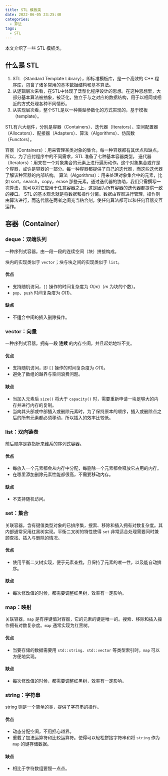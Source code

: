 ```yaml
---
title: STL 模板类
date: 2022-06-05 23:25:40
categories:
  - 算法
tags:
  - STL
---
```

本文介绍了一些 STL 模板类。
<!-- more -->
## 什么是 STL

1. STL（Standard Template Library），即标准模板库，是一个高效的 C++ 程序库，包含了诸多常用的基本数据结构和基本算法。
2. 从逻辑层次来看，在STL中体现了泛型化程序设计的思想。在这种思想里，大部分基本算法被抽象，被泛化，独立于与之对应的数据结构，用于以相同或相近的方式处理各种不同情形。
3. 从实现层次看，整个STL是以一种类型参数化的方式实现的，基于模板（template）。

STL有六大组件，分别是容器（Containers）、迭代器（Iterators）、空间配置器（Allocators）、配接器（Adapters）、算法（Algorithms）、仿函数（Functors）。

容器（Containers）：用来管理某类对象的集合。每一种容器都有其优点和缺点，所以，为了应付程序中的不同需求，STL 准备了七种基本容器类型。
迭代器（Iterators）：用来在一个对象集合的元素上进行遍历动作。这个对象集合或许是个容器，或许是容器的一部分。每一种容器都提供了自己的迭代器，而这些迭代器了解该种容器的内部结构。
算法（Algorithms）：用来处理对象集合中的元素，比如 sort，search，copy，erase 那些元素。通过迭代器的协助，我们只需撰写一次算法，就可以将它应用于任意容器之上，这是因为所有容器的迭代器都提供一致的接口。
STL 的基本观念就是将数据和操作分离。数据由容器进行管理，操作则由算法进行，而迭代器在两者之间充当粘合剂，使任何算法都可以和任何容器交互运作。

## 容器（Container）

### deque：双端队列

一种序列式容器。由一段一段的连续空间（块）拼接构成。

块内的实现类似于 `vector`；块与块之间的实现类似于 `list`。

#### 优点

- 支持随机访问，`[]` 操作的时间复杂度为 $O(m)$（$m$ 为块的个数）。
- `pop`、`push` 时间复杂度为 $O(1)$。

#### 缺点

- 不适合中间的插入删除操作。

### vector：向量

一种序列式容器。拥有一段 **连续** 的内存空间，并且起始地址不变。

#### 优点

- 支持随机访问，即 `[]` 操作的时间复杂度为 $O(1)$。
- 避免了数组的越界与空间浪费问题。

#### 缺点

- 当加入元素后 `size()` 将大于 `capacity()` 时，需要重新申请一块足够大的内存并进行内存的复制。
- 当向其头部或中部插入或删除元素时，为了保持原本的顺序，插入或删除点之后的所有元素都必须移动，所以插入的效率比较低。

### list：双向链表

前后顺序是靠指针来维系的序列式容器。

#### 优点

- 每放入一个元素都会从内存中分配，每删除一个元素都会释放它占用的内存。
- 在哪里添加删除元素性能都很高，不需要移动内存。

#### 缺点

- 不支持随机访问。

### set：集合

关联容器，含有键值类型对象的已排序集，搜索、移除和插入拥有对数复杂度。其内部通常采用红黑树实现。平衡二叉树的特性使得 `set` 非常适合处理需要同时兼顾查找、插入与删除的情况。

#### 优点

- 使用平衡二叉树实现，便于元素查找，且保持了元素的唯一性，以及能自动排序。

#### 缺点

- 每次修改值的时候，都需要调整红黑树，效率有一定影响。

### map：映射

关联容器，`map` 是有序键值对容器，它的元素的键是唯一的。搜索、移除和插入操作拥有对数复杂度。`map` 通常实现为红黑树。

#### 优点

- 当要存储的数据需要用 `std::string`、`std::vector` 等类型索引时，`map` 可以方便地实现。

#### 缺点

- 每次修改值的时候，都需要调整红黑树，效率有一定影响。

### string：字符串

string 则是一个简单的类，提供了字符串的操作。

#### 优点

- 动态分配空间，不用担心越界。
- 重载了加法运算符和比较运算符。使得可以轻松拼接字符串和将 `string` 作为 `map` 的键存储数据。

#### 缺点

- 相比于字符数组要慢一点点。